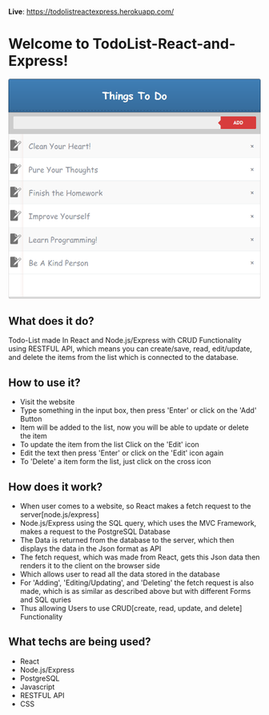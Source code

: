 
**Live**: https://todolistreactexpress.herokuapp.com/

Welcome to TodoList-React-and-Express!
=====================
![alt text](https://github.com/askflow1111/TodoList-React-and-Express/blob/master/TodoList-React-and-Express.png?raw=true)


## What does it do?  
Todo-List made In React and Node.js/Express with CRUD Functionality using RESTFUL API, which means you can create/save, read, edit/update, and delete the items from the list which is connected to the database.

## How to use it?  
 - Visit the website 
 - Type something in the input box, then press 'Enter' or click on the 'Add' Button
 - Item will be added to the list, now you will be able to update or delete the item
 - To update the item from the list Click on the 'Edit' icon
 - Edit the text then press 'Enter' or click on the 'Edit' icon again
 - To 'Delete' a item form the list, just click on the cross icon

## How does it work? 
 - When user comes to a website, so React makes a fetch request to the server[node.js/express] 
 - Node.js/Express using the SQL query, which uses the MVC Framework, makes a request to the PostgreSQL Database
 - The Data is returned from the database to the server, which then displays the data in the Json format as API
 - The fetch request, which was made from React, gets this Json data then renders it to the client on the browser side
 - Which allows user to read all the data stored in the database
 - For 'Adding', 'Editing/Updating', and 'Deleting' the fetch request is also made, which is as similar as described above but with different Forms and SQL quries
 - Thus allowing Users to use CRUD[create, read, update, and delete] Functionality
 
## What techs are being used? 
 - React
 - Node.js/Express
 - PostgreSQL
 - Javascript
 - RESTFUL API
 - CSS 
